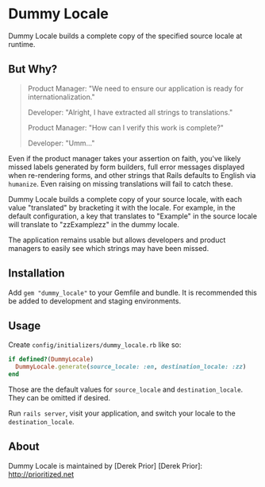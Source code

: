 # Dummy Locale

Dummy Locale builds a complete copy of the specified source locale at runtime.

## But Why?

> Product Manager: "We need to ensure our application is ready for
> internationalization."
>
> Developer: "Alright, I have extracted all strings to translations."
>
> Product Manager: "How can I verify this work is complete?"
>
> Developer: "Umm..."

Even if the product manager takes your assertion on faith, you've likely missed
labels generated by form builders, full error messages displayed when
re-rendering forms, and other strings that Rails defaults to English via
`humanize`. Even raising on missing translations will fail to catch these.

Dummy Locale builds a complete copy of your source locale, with each value
"translated" by bracketing it with the locale. For example, in the default
configuration, a key that translates to "Example" in the source locale will
translate to "zzExamplezz" in the dummy locale.

The application remains usable but allows developers and product managers to
easily see which strings may have been missed.

## Installation

Add `gem "dummy_locale"` to your Gemfile and bundle. It is recommended this be
added to development and staging environments.

## Usage

Create `config/initializers/dummy_locale.rb` like so:

```ruby
if defined?(DummyLocale)
  DummyLocale.generate(source_locale: :en, destination_locale: :zz)
end
```

Those are the default values for `source_locale` and `destination_locale`. They
can be omitted if desired.

Run `rails server`, visit your application, and switch your locale to the
`destination_locale`.

## About

Dummy Locale is maintained by [Derek Prior]
[Derek Prior]: http://prioritized.net
